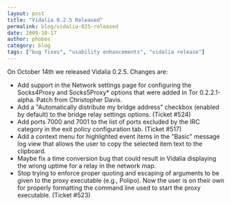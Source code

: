 ```yaml
---
layout: post
title: "Vidalia 0.2.5 Released"
permalink: blog/vidalia-025-released
date: 2009-10-17
author: phobos
category: blog
tags: ["bug fixes", "usability enhancements", "vidalia release"]
---
```


On October 14th we released Vidalia 0.2.5. Changes are:

- Add support in the Network settings page for configuring the
 Socks4Proxy and Socks5Proxy\* options that were added in
 Tor 0.2.2.1-alpha. Patch from Christopher Davis.
- Add a "Automatically distribute my bridge address" checkbox (enabled
 by default) to the bridge relay settings options. (Ticket #524)
- Add ports 7000 and 7001 to the list of ports excluded by the IRC
 category in the exit policy configuration tab. (Ticket #517)
- Add a context menu for highlighted event items in the "Basic" message
 log view that allows the user to copy the selected item text to the
 clipboard.
- Maybe fix a time conversion bug that could result in Vidalia
 displaying the wrong uptime for a relay in the network map.
- Stop trying to enforce proper quoting and escaping of arguments to be
 given to the proxy executable (e.g., Polipo). Now the user is on their
 own for properly formatting the command line used to start the proxy
 executable. (Ticket #523)

